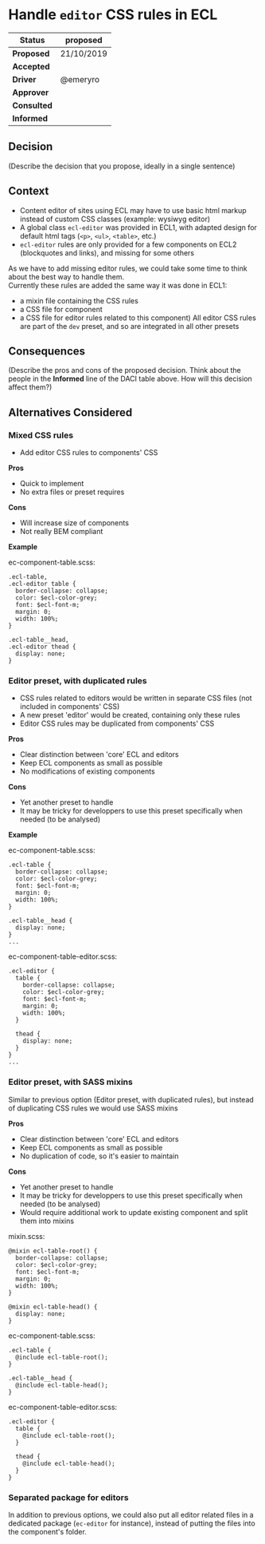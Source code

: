 # Handle `editor` CSS rules in ECL

| Status        | proposed   |
| ------------- | ---------- |
| **Proposed**  | 21/10/2019 |
| **Accepted**  |            |
| **Driver**    | @emeryro   |
| **Approver**  |            |
| **Consulted** |            |
| **Informed**  |            |

## Decision

(Describe the decision that you propose, ideally in a single sentence)

## Context

- Content editor of sites using ECL may have to use basic html markup instead of custom CSS classes (example: wysiwyg editor)
- A global class `ecl-editor` was provided in ECL1, with adapted design for default html tags (`<p>`, `<ul>`, `<table>`, etc.)
- `ecl-editor` rules are only provided for a few components on ECL2 (blockquotes and links), and missing for some others

As we have to add missing editor rules, we could take some time to think about the best way to handle them.  
Currently these rules are added the same way it was done in ECL1:

- a mixin file containing the CSS rules
- a CSS file for component
- a CSS file for editor rules related to this component)
  All editor CSS rules are part of the `dev` preset, and so are integrated in all other presets

## Consequences

(Describe the pros and cons of the proposed decision. Think about the people in the **Informed** line of the DACI table above. How will this decision affect them?)

## Alternatives Considered

### Mixed CSS rules

- Add editor CSS rules to components' CSS

**Pros**

- Quick to implement
- No extra files or preset requires

**Cons**

- Will increase size of components
- Not really BEM compliant

**Example**

ec-component-table.scss:

```
.ecl-table,
.ecl-editor table {
  border-collapse: collapse;
  color: $ecl-color-grey;
  font: $ecl-font-m;
  margin: 0;
  width: 100%;
}

.ecl-table__head,
.ecl-editor thead {
  display: none;
}
```

### Editor preset, with duplicated rules

- CSS rules related to editors would be written in separate CSS files (not included in components' CSS)
- A new preset 'editor' would be created, containing only these rules
- Editor CSS rules may be duplicated from components' CSS

**Pros**

- Clear distinction between 'core' ECL and editors
- Keep ECL components as small as possible
- No modifications of existing components

**Cons**

- Yet another preset to handle
- It may be tricky for developpers to use this preset specifically when needed (to be analysed)

**Example**

ec-component-table.scss:

```
.ecl-table {
  border-collapse: collapse;
  color: $ecl-color-grey;
  font: $ecl-font-m;
  margin: 0;
  width: 100%;
}

.ecl-table__head {
  display: none;
}
...
```

ec-component-table-editor.scss:

```
.ecl-editor {
  table {
    border-collapse: collapse;
    color: $ecl-color-grey;
    font: $ecl-font-m;
    margin: 0;
    width: 100%;
  }

  thead {
    display: none;
  }
}
...
```

### Editor preset, with SASS mixins

Similar to previous option (Editor preset, with duplicated rules), but instead of duplicating CSS rules we would use SASS mixins

**Pros**

- Clear distinction between 'core' ECL and editors
- Keep ECL components as small as possible
- No duplication of code, so it's easier to maintain

**Cons**

- Yet another preset to handle
- It may be tricky for developpers to use this preset specifically when needed (to be analysed)
- Would require additional work to update existing component and split them into mixins

mixin.scss:

```
@mixin ecl-table-root() {
  border-collapse: collapse;
  color: $ecl-color-grey;
  font: $ecl-font-m;
  margin: 0;
  width: 100%;
}

@mixin ecl-table-head() {
  display: none;
}
```

ec-component-table.scss:

```
.ecl-table {
  @include ecl-table-root();
}

.ecl-table__head {
  @include ecl-table-head();
}
```

ec-component-table-editor.scss:

```
.ecl-editor {
  table {
    @include ecl-table-root();
  }

  thead {
    @include ecl-table-head();
  }
}
```

### Separated package for editors

In addition to previous options, we could also put all editor related files in a dedicated package (`ec-editor` for instance), instead of putting the files into the component's folder.
